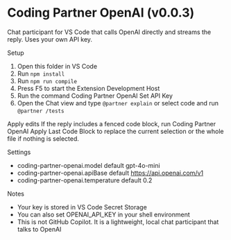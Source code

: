 # Coding Partner OpenAI (v0.0.3)
Chat participant for VS Code that calls OpenAI directly and streams the reply. Uses your own API key.

Setup
1. Open this folder in VS Code
2. Run `npm install`
3. Run `npm run compile`
4. Press F5 to start the Extension Development Host
5. Run the command Coding Partner OpenAI Set API Key
6. Open the Chat view and type `@partner explain` or select code and run `@partner /tests`

Apply edits
If the reply includes a fenced code block, run Coding Partner OpenAI Apply Last Code Block to replace the current selection or the whole file if nothing is selected.

Settings
- coding-partner-openai.model default gpt-4o-mini
- coding-partner-openai.apiBase default https://api.openai.com/v1
- coding-partner-openai.temperature default 0.2

Notes
- Your key is stored in VS Code Secret Storage
- You can also set OPENAI_API_KEY in your shell environment
- This is not GitHub Copilot. It is a lightweight, local chat participant that talks to OpenAI
